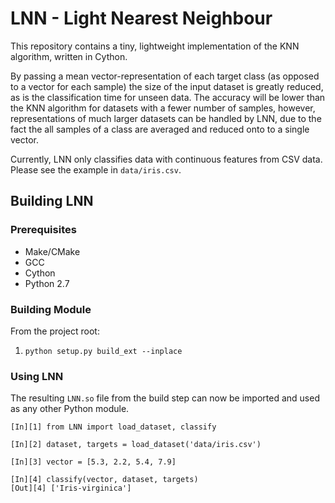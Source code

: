 # LNN - Light Nearest Neighbour

This repository contains a tiny, lightweight implementation of the KNN
algorithm, written in Cython.

By passing a mean vector-representation of each target class (as opposed to a 
vector for each sample) the size of the input dataset is greatly reduced, as is
the classification time for unseen data. The accuracy will be lower than the KNN 
algorithm for datasets with a fewer number of samples, however, representations 
of much larger datasets can be handled by LNN, due to the fact the all samples of a
class are averaged and reduced onto to a single vector.


Currently, LNN only classifies data with continuous features from CSV data. Please see the example
in `data/iris.csv`.
 

## Building LNN 

### Prerequisites

- Make/CMake
- GCC
- Cython
- Python 2.7

### Building Module

From the project root:

1. `python setup.py build_ext --inplace`

### Using LNN
The resulting `LNN.so` file from the build step can now be imported and used as any other Python
module.

```
[In][1] from LNN import load_dataset, classify

[In][2] dataset, targets = load_dataset('data/iris.csv')

[In][3] vector = [5.3, 2.2, 5.4, 7.9]

[In][4] classify(vector, dataset, targets)
[Out][4] ['Iris-virginica']

```


